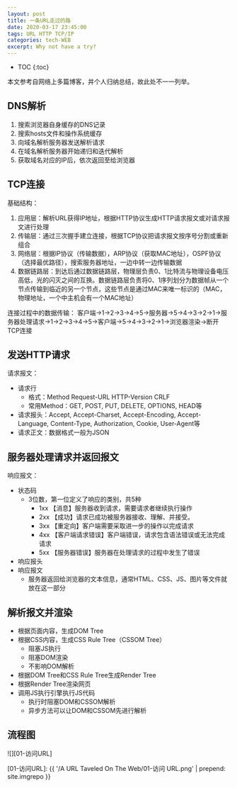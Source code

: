 ```yaml
---
layout: post
title: 一条URL走过的路
date: 2020-03-17 23:45:00
tags: URL HTTP TCP/IP
categories: tech-WEB
excerpt: Why not have a try?
---
```


* TOC
{:toc}

本文参考自网络上多篇博客，并个人归纳总结，故此处不一一列举。

## DNS解析

1. 搜索浏览器自身缓存的DNS记录
2. 搜索hosts文件和操作系统缓存
3. 向域名解析服务器发送解析请求
4. 在域名解析服务器开始递归和迭代解析
5. 获取域名对应的IP后，依次返回至给浏览器

## TCP连接

基础结构：

1. 应用层：解析URL获得IP地址，根据HTTP协议生成HTTP请求报文或对请求报文进行处理
2. 传输层：通过三次握手建立连接，根据TCP协议把请求报文按序号分割或重新组合
3. 网络层：根据IP协议（传输数据），ARP协议（获取MAC地址），OSPF协议（选择最优路径），搜索服务器地址，一边中转一边传输数据
4. 数据链路层：到达后通过数据链路层，物理层负责0、1比特流与物理设备电压高低，光的闪灭之间的互换。数据链路层负责将0、1序列划分为数据帧从一个节点传输到临近的另一个节点，这些节点是通过MAC来唯一标识的（MAC，物理地址，一个中主机会有一个MAC地址）

连接过程中的数据传输：
客户端→1→2→3→4→5→服务器→5→4→3→2→1→服务器处理请求→1→2→3→4→5→客户端→5→4→3→2→1→浏览器渲染→断开TCP连接

## 发送HTTP请求

请求报文：

* 请求行
  * 格式：Method Request-URL HTTP-Version CRLF
  * 常用Method：GET, POST, PUT, DELETE, OPTIONS, HEAD等
* 请求报头：Accept, Accept-Charset, Accept-Encoding, Accept-Language, Content-Type, Authorization, Cookie, User-Agent等
* 请求正文：数据格式一般为JSON

## 服务器处理请求并返回报文

响应报文：

* 状态码
  * 3位数，第一位定义了响应的类别，共5种
    * 1xx 【消息】服务器收到请求，需要请求者继续执行操作
    * 2xx 【成功】请求已成功被服务器接收、理解、并接受。
    * 3xx 【重定向】客户端需要采取进一步的操作以完成请求
    * 4xx 【客户端请求错误】客户端错误，请求包含语法错误或无法完成请求
    * 5xx 【服务器错误】服务器在处理请求的过程中发生了错误
* 响应报头
* 响应报文
  * 服务器返回给浏览器的文本信息，通常HTML、CSS、JS、图片等文件就放在这一部分

## 解析报文并渲染

* 根据页面内容，生成DOM Tree
* 根据CSS内容，生成CSS Rule Tree（CSSOM Tree）
  * 阻塞JS执行
  * 阻塞DOM渲染
  * 不影响DOM解析
* 根据DOM Tree和CSS Rule Tree生成Render Tree
* 根据Render Tree渲染网页
* 调用JS执行引擎执行JS代码
  * 执行时阻塞DOM和CSSOM解析
  * 异步方法可以让DOM和CSSOM先进行解析

## 流程图

![][01-访问URL]

[01-访问URL]: {{ '/A URL Taveled On The Web/01-访问 URL.png' | prepend: site.imgrepo }}
